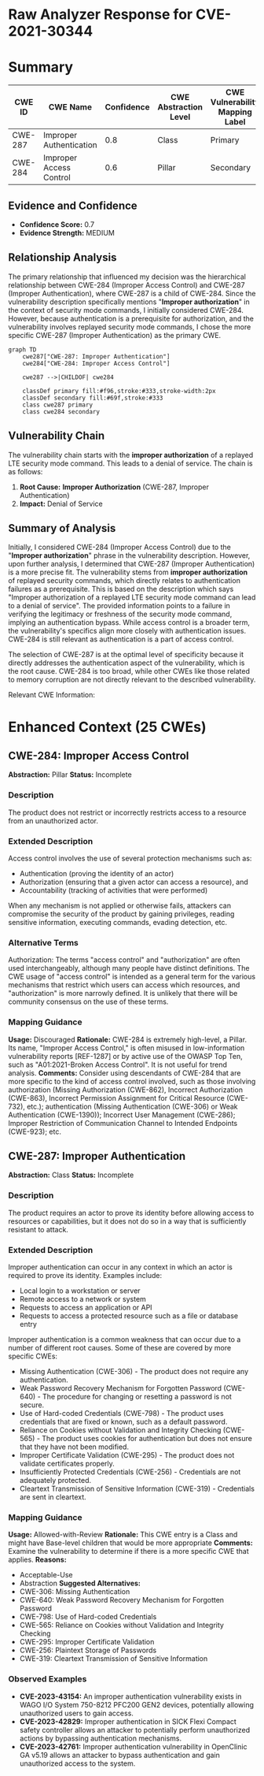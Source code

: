 # Raw Analyzer Response for CVE-2021-30344

# Summary
| CWE ID | CWE Name | Confidence | CWE Abstraction Level | CWE Vulnerability Mapping Label | CWE-Vulnerability Mapping Notes |
|---|---|---|---|---|---|
| CWE-287 | Improper Authentication | 0.8 | Class | Primary | Allowed-with-Review |
| CWE-284 | Improper Access Control | 0.6 | Pillar | Secondary | Discouraged |

## Evidence and Confidence

*   **Confidence Score:** 0.7
*   **Evidence Strength:** MEDIUM

## Relationship Analysis
The primary relationship that influenced my decision was the hierarchical relationship between CWE-284 (Improper Access Control) and CWE-287 (Improper Authentication), where CWE-287 is a child of CWE-284. Since the vulnerability description specifically mentions "**Improper authorization**" in the context of security mode commands, I initially considered CWE-284. However, because authentication is a prerequisite for authorization, and the vulnerability involves replayed security mode commands, I chose the more specific CWE-287 (Improper Authentication) as the primary CWE.

```mermaid
graph TD
    cwe287["CWE-287: Improper Authentication"]
    cwe284["CWE-284: Improper Access Control"]

    cwe287 -->|CHILDOF| cwe284

    classDef primary fill:#f96,stroke:#333,stroke-width:2px
    classDef secondary fill:#69f,stroke:#333
    class cwe287 primary
    class cwe284 secondary
```

## Vulnerability Chain
The vulnerability chain starts with the **improper authorization** of a replayed LTE security mode command. This leads to a denial of service. The chain is as follows:
1.  **Root Cause:** **Improper Authorization** (CWE-287, Improper Authentication)
2.  **Impact:** Denial of Service

## Summary of Analysis
Initially, I considered CWE-284 (Improper Access Control) due to the "**Improper authorization**" phrase in the vulnerability description. However, upon further analysis, I determined that CWE-287 (Improper Authentication) is a more precise fit. The vulnerability stems from **improper authorization** of replayed security commands, which directly relates to authentication failures as a prerequisite. This is based on the description which says "Improper authorization of a replayed LTE security mode command can lead to a denial of service". The provided information points to a failure in verifying the legitimacy or freshness of the security mode command, implying an authentication bypass. While access control is a broader term, the vulnerability's specifics align more closely with authentication issues. CWE-284 is still relevant as authentication is a part of access control.

The selection of CWE-287 is at the optimal level of specificity because it directly addresses the authentication aspect of the vulnerability, which is the root cause. CWE-284 is too broad, while other CWEs like those related to memory corruption are not directly relevant to the described vulnerability.

Relevant CWE Information:

# Enhanced Context (25 CWEs)

## CWE-284: Improper Access Control
**Abstraction:** Pillar
**Status:** Incomplete

### Description
The product does not restrict or incorrectly restricts access to a resource from an unauthorized actor.

### Extended Description
Access control involves the use of several protection mechanisms such as:

*   Authentication (proving the identity of an actor)
*   Authorization (ensuring that a given actor can access a resource), and
*   Accountability (tracking of activities that were performed)

When any mechanism is not applied or otherwise fails, attackers can compromise the security of the product by gaining privileges, reading sensitive information, executing commands, evading detection, etc.

### Alternative Terms
Authorization: The terms "access control" and "authorization" are often used interchangeably, although many people have distinct definitions. The CWE usage of "access control" is intended as a general term for the various mechanisms that restrict which users can access which resources, and "authorization" is more narrowly defined. It is unlikely that there will be community consensus on the use of these terms.

### Mapping Guidance
**Usage:** Discouraged
**Rationale:** CWE-284 is extremely high-level, a Pillar. Its name, "Improper Access Control," is often misused in low-information vulnerability reports [REF-1287] or by active use of the OWASP Top Ten, such as "A01:2021-Broken Access Control". It is not useful for trend analysis.
**Comments:** Consider using descendants of CWE-284 that are more specific to the kind of access control involved, such as those involving authorization (Missing Authorization (CWE-862), Incorrect Authorization (CWE-863), Incorrect Permission Assignment for Critical Resource (CWE-732), etc.); authentication (Missing Authentication (CWE-306) or Weak Authentication (CWE-1390)); Incorrect User Management (CWE-286); Improper Restriction of Communication Channel to Intended Endpoints (CWE-923); etc.

## CWE-287: Improper Authentication
**Abstraction:** Class
**Status:** Incomplete

### Description
The product requires an actor to prove its identity before allowing access to resources or capabilities, but it does not do so in a way that is sufficiently resistant to attack.

### Extended Description
Improper authentication can occur in any context in which an actor is required to prove its identity. Examples include:

*   Local login to a workstation or server
*   Remote access to a network or system
*   Requests to access an application or API
*   Requests to access a protected resource such as a file or database entry

Improper authentication is a common weakness that can occur due to a number of different root causes. Some of these are covered by more specific CWEs:

*   Missing Authentication (CWE-306) - The product does not require any authentication.
*   Weak Password Recovery Mechanism for Forgotten Password (CWE-640) - The procedure for changing or resetting a password is not secure.
*   Use of Hard-coded Credentials (CWE-798) - The product uses credentials that are fixed or known, such as a default password.
*   Reliance on Cookies without Validation and Integrity Checking (CWE-565) - The product uses cookies for authentication but does not ensure that they have not been modified.
*   Improper Certificate Validation (CWE-295) - The product does not validate certificates properly.
*   Insufficiently Protected Credentials (CWE-256) - Credentials are not adequately protected.
*   Cleartext Transmission of Sensitive Information (CWE-319) - Credentials are sent in cleartext.

### Mapping Guidance
**Usage:** Allowed-with-Review
**Rationale:** This CWE entry is a Class and might have Base-level children that would be more appropriate
**Comments:** Examine the vulnerability to determine if there is a more specific CWE that applies.
**Reasons:**
- Acceptable-Use
- Abstraction
**Suggested Alternatives:**
- CWE-306: Missing Authentication
- CWE-640: Weak Password Recovery Mechanism for Forgotten Password
- CWE-798: Use of Hard-coded Credentials
- CWE-565: Reliance on Cookies without Validation and Integrity Checking
- CWE-295: Improper Certificate Validation
- CWE-256: Plaintext Storage of Passwords
- CWE-319: Cleartext Transmission of Sensitive Information

### Observed Examples
*   **CVE-2023-43154:** An improper authentication vulnerability exists in WAGO I/O System 750-8212 PFC200 GEN2 devices, potentially allowing unauthorized users to gain access.
*   **CVE-2023-42829:** Improper authentication in SICK Flexi Compact safety controller allows an attacker to potentially perform unauthorized actions by bypassing authentication mechanisms.
*   **CVE-2023-42761:** Improper authentication vulnerability in OpenClinic GA v5.19 allows an attacker to bypass authentication and gain unauthorized access to the system.